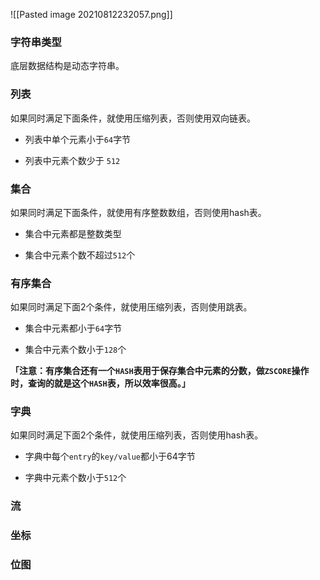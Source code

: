 ![[Pasted image 20210812232057.png]]

### 字符串类型
底层数据结构是动态字符串。
### 列表
如果同时满足下面条件，就使用压缩列表，否则使用双向链表。

-   列表中单个元素小于`64`字节
    
-   列表中元素个数少于 `512`

### 集合
如果同时满足下面条件，就使用有序整数数组，否则使用hash表。

-   集合中元素都是整数类型
    
-   集合中元素个数不超过`512`个

### 有序集合
如果同时满足下面2个条件，就使用压缩列表，否则使用跳表。

-   集合中元素都小于`64`字节
    
-   集合中元素个数小于`128`个

**「注意：有序集合还有一个`HASH`表用于保存集合中元素的分数，做`ZSCORE`操作时，查询的就是这个`HASH`表，所以效率很高。」**

### 字典

如果同时满足下面2个条件，就使用压缩列表，否则使用hash表。

-   字典中每个`entry`的`key/value`都小于64字节
    
-   字典中元素个数小于`512`个

### 流
### 坐标
### 位图